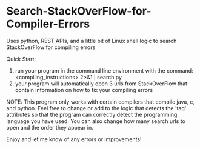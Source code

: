 # Search-StackOverFlow-for-Compiler-Errors
Uses python, REST APIs, and a little bit of Linux shell logic to search StackOverFlow for compiling errors

Quick Start:
1) run your program in the command line environment with the command: <compiling_instructions> 2>&1 | search.py
2) your program will automatically open 3 urls from StackOverFlow that contain information on how to fix your compiling errors

NOTE: This program only works with certain compilers that compile java, c, and python. Feel free to change or add to the logic that detects the 'tag' attributes so that the program can correctly detect the programming language you have used.
You can also change how many search urls to open and the order they appear in.

Enjoy and let me know of any errors or improvements!
